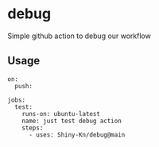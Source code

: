 # debug

Simple github action to debug our workflow

## Usage

```
on:
  push:

jobs:
  test:
    runs-on: ubuntu-latest
    name: just test debug action
    steps:
      - uses: Shiny-Kn/debug@main
```